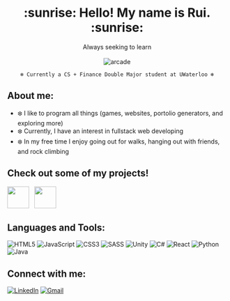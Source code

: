 <h1 align="center"> :sunrise: Hello! My name is Rui. :sunrise:</h1>
<div align="center"> Always seeking to learn </div>
<br> 

<div align = "center">   
<img src = "https://64.media.tumblr.com/e2f55d9bc318e88768b03ff2432b40d8/1e633f5680be29cc-33/s1280x1920/febebf152b25e55962ab1b793c557631f2c31781.gifv" alt="arcade"/>

<br> 
  
`❄️ Currently a CS + Finance Double Major student at UWaterloo ❄️`
</div>

## About me:


* ❄️ I like to program all things (games, websites, portolio generators, and exploring more)
* ❄️ Currently, I have an interest in fullstack web developing
* ❄️ In my free time I enjoy going out for walks, hanging out with friends, and rock climbing


## Check out some of my projects!


<a href="https://play.google.com/store/apps/details?id=com.EcxLStudios.GrappleBallkour&pli=1%22%3E"> <img src="https://play-lh.googleusercontent.com/V9kVWRHoZ9Wq6bFMsvoxZ4PIx4aey1Cdeytk5jpXtJHyd6jjF49cQVQrSpgC-uL6gek" width="50"/></a> &nbsp;   <a href="https://itch.io/jam/gmtk-2021/rate/1085534"> <img src="https://img.itch.zone/aW1nLzYyMjA3NjgucG5n/315x250%23c/DBs26x.png" width="50" height="50"/></a>


## Languages and Tools:
![HTML5](https://img.shields.io/badge/html5-%23E34F26.svg?style=for-the-badge&logo=html5&logoColor=white)
![JavaScript](https://img.shields.io/badge/javascript-%23323330.svg?style=for-the-badge&logo=javascript&logoColor=%23F7DF1E)
![CSS3](https://img.shields.io/badge/css3-%231572B6.svg?style=for-the-badge&logo=css3&logoColor=white)
![SASS](https://img.shields.io/badge/SASS-hotpink.svg?style=for-the-badge&logo=SASS&logoColor=white)
![Unity](https://img.shields.io/badge/unity-%23000000.svg?style=for-the-badge&logo=unity&logoColor=white)
![C#](https://img.shields.io/badge/c%23-%23239120.svg?style=for-the-badge&logo=c-sharp&logoColor=white)
![React](https://img.shields.io/badge/react-%2320232a.svg?style=for-the-badge&logo=react&logoColor=%2361DAFB)
![Python](https://img.shields.io/badge/python-3670A0?style=for-the-badge&logo=python&logoColor=ffdd54)
![Java](https://img.shields.io/badge/java-%23ED8B00.svg?style=for-the-badge&logo=java&logoColor=white)


## Connect with me:
<a href="https://www.linkedin.com/in/rui-li-7911a7225/">![LinkedIn](https://img.shields.io/badge/linkedin-%230077B5.svg?style=for-the-badge&logo=linkedin&logoColor=white)</a>
<a href="mailto: rui.li.student@gmail.com">![Gmail](https://img.shields.io/badge/Gmail-D14836?style=for-the-badge&logo=gmail&logoColor=white)</a> 

